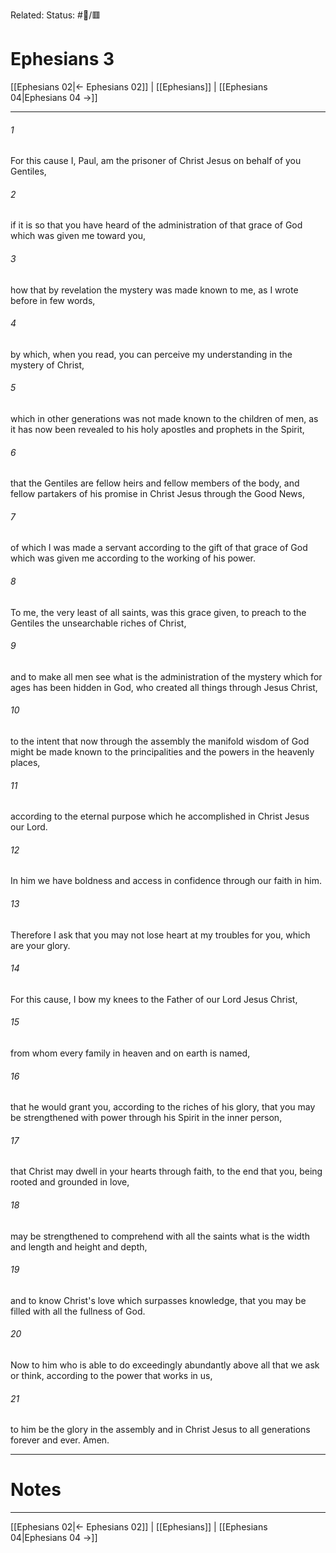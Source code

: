 Related:
Status: #📖/🟥
# Ephesians 3

[[Ephesians 02|← Ephesians 02]] | [[Ephesians]] | [[Ephesians 04|Ephesians 04 →]]
***



###### 1 
For this cause I, Paul, am the prisoner of Christ Jesus on behalf of you Gentiles, 

###### 2 
if it is so that you have heard of the administration of that grace of God which was given me toward you, 

###### 3 
how that by revelation the mystery was made known to me, as I wrote before in few words, 

###### 4 
by which, when you read, you can perceive my understanding in the mystery of Christ, 

###### 5 
which in other generations was not made known to the children of men, as it has now been revealed to his holy apostles and prophets in the Spirit, 

###### 6 
that the Gentiles are fellow heirs and fellow members of the body, and fellow partakers of his promise in Christ Jesus through the Good News, 

###### 7 
of which I was made a servant according to the gift of that grace of God which was given me according to the working of his power. 

###### 8 
To me, the very least of all saints, was this grace given, to preach to the Gentiles the unsearchable riches of Christ, 

###### 9 
and to make all men see what is the administration of the mystery which for ages has been hidden in God, who created all things through Jesus Christ, 

###### 10 
to the intent that now through the assembly the manifold wisdom of God might be made known to the principalities and the powers in the heavenly places, 

###### 11 
according to the eternal purpose which he accomplished in Christ Jesus our Lord. 

###### 12 
In him we have boldness and access in confidence through our faith in him. 

###### 13 
Therefore I ask that you may not lose heart at my troubles for you, which are your glory. 

###### 14 
For this cause, I bow my knees to the Father of our Lord Jesus Christ, 

###### 15 
from whom every family in heaven and on earth is named, 

###### 16 
that he would grant you, according to the riches of his glory, that you may be strengthened with power through his Spirit in the inner person, 

###### 17 
that Christ may dwell in your hearts through faith, to the end that you, being rooted and grounded in love, 

###### 18 
may be strengthened to comprehend with all the saints what is the width and length and height and depth, 

###### 19 
and to know Christ's love which surpasses knowledge, that you may be filled with all the fullness of God. 

###### 20 
Now to him who is able to do exceedingly abundantly above all that we ask or think, according to the power that works in us, 

###### 21 
to him be the glory in the assembly and in Christ Jesus to all generations forever and ever. Amen.

---
# Notes


***
[[Ephesians 02|← Ephesians 02]] | [[Ephesians]] | [[Ephesians 04|Ephesians 04 →]]
